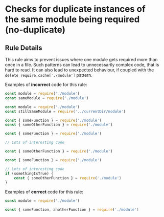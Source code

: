 # Checks for duplicate instances of the same module being required (no-duplicate)

## Rule Details

This rule aims to prevent issues where one module gets required more than once in a file. Such patterns can lead to unnecessarily complex code, that is hard to read. It can also lead to unexpected behaviour, if coupled with the `delete require.cache['./module']` pattern.

Examples of **incorrect** code for this rule:

```js
const module = require('./module')
const sameModule = require('./module')
```

```js
const module = require('./module')
const stillSameModule = require('../currentDir/module')
```

```js
const { someFunction } = require('./module')
const { someOtherFunction } = require('./module')
```

```js
const { someFunction } = require('./module')

// Lots of interesting code

const { someOtherFunction } = require('./module')
```

```js
const { someFunction } = require('./module')

// Lots of interesting code
if (somethingIsTrue) {
    const { someOtherFunction } = require('./module')
}
```

Examples of **correct** code for this rule:

```js
const module = require('./module')
```

```js
const { someFunction, anotherFunction } = require('./module')
```
